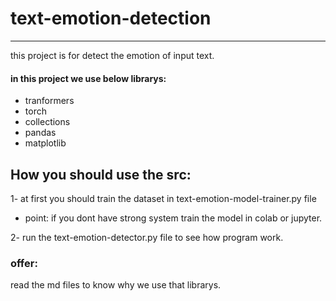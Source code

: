 # text-emotion-detection

---

this project is for detect the emotion of input text.

#### in this project we use below librarys: 

- tranformers
- torch
- collections 
- pandas 
- matplotlib


## How you should use the src:

1- at first you should train the dataset in text-emotion-model-trainer.py file 
  - point: if you dont have strong system train the model in colab or jupyter.

2- run the text-emotion-detector.py file to see how program work.


### offer: 

read the md files to know why we use that librarys.
